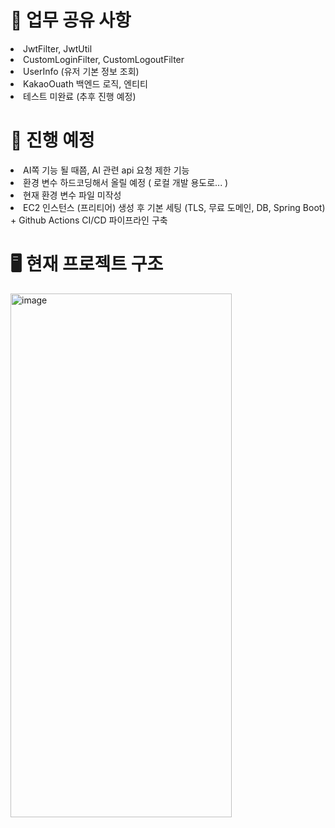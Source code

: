 <h1> 📘 업무 공유 사항 </h1>
<ui>
  <li> JwtFilter, JwtUtil </li>
  <li> CustomLoginFilter, CustomLogoutFilter </li>
  <li>  UserInfo (유저 기본 정보 조회) </li>
  <li> KakaoOuath 백엔드 로직, 엔티티  </li>
  <li> 테스트 미완료 (추후 진행 예정)  </li>
</ui>

<h1> 📗 진행 예정 </h1>
<ui>
  <li> AI쪽 기능 될 때쯤, AI 관련 api 요청 제한 기능 </li>
  <li> 환경 변수 하드코딩해서 올릴 예정 ( 로컬 개발 용도로... ) </li>
  <li>  현재 환경 변수 파일 미작성 </li>
  <li>  EC2 인스턴스 (프리티어) 생성 후 기본 세팅 (TLS, 무료 도메인, DB, Spring Boot) + Github Actions CI/CD 파이프라인 구축 </li>
</ui>

<h1> 🖥️ 현재 프로젝트 구조</h1>
<img width="354" height="838" alt="image" src="https://github.com/user-attachments/assets/a86092df-8ea3-4a8d-a2db-c069e0647e98" />

